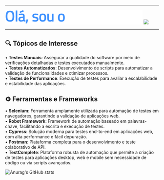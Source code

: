 ## 
<hr>
<p>
  <img src="typewriter.gif" width="450">
  <img src="https://user-images.githubusercontent.com/74038190/212749447-bfb7e725-6987-49d9-ae85-2015e3e7cc41.gif" width="300">
</p>
<hr>

## 🔍 Tópicos de Interesse

  
• **Testes Manuais**: Assegurar a qualidade do software por meio de verificações detalhadas e testes executados manualmente.  
• **Testes Automatizados**: Desenvolvimento de scripts para automatizar a validação de funcionalidades e otimizar processos.  
• **Testes de Performance**: Execução de testes para avaliar a escalabilidade e estabilidade das aplicações.  

## ⚙️ Ferramentas e Frameworks

  
• **Selenium**: Ferramenta amplamente utilizada para automação de testes em navegadores, garantindo a validação de aplicações web.  
• **Robot Framework**: Framework de automação baseado em palavras-chave, facilitando a escrita e execução de testes.  
• **Cypress**: Solução moderna para testes end-to-end em aplicações web, com alta performance e fácil depuração.  
• **Postman**: Plataforma completa para o desenvolvimento e teste colaborativo de API.  
• **TestComplete**: Plataforma robusta de automação que permite a criação de testes para aplicações desktop, web e mobile sem necessidade de código ou via scripts avançados.  

![Anurag's GitHub stats](https://github-readme-stats.vercel.app/api?username=henriqueos92&theme=midnight-purple&show_icons=true)

<!--
**henriqueos92/henriqueos92** is a ✨ _special_ ✨ repository because its `README.md` (this file) appears on your GitHub profile.

Here are some ideas to get you started:

- 🔭 I’m currently working on ...
- 🌱 I’m currently learning ...
- 👯 I’m looking to collaborate on ...
- 🤔 I’m looking for help with ...
- 💬 Ask me about ...
- 📫 How to reach me: ...
- 😄 Pronouns: ...
- ⚡ Fun fact: ...
-->
